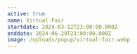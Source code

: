 ```yaml
---
active: true
name: Virtual Fair
startdate: 2024-03-12T23:00:00.000Z
enddate: 2024-06-29T23:00:00.000Z
image: /uploads/popup/virtual-fair.webp
---
```


